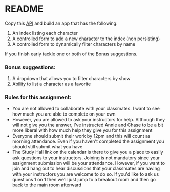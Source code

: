 # README
Copy this [API](https://gist.github.com/crutell331/672e1a130ea468198911d9c2c9fabfee) and build an app that has the following:

1. An index listing each character
2. A controlled form to add a new character to the index (non persisting)
3. A controlled form to dynamically filter characters by name

If you finish early tackle one or both of the Bonus suggestions.

### Bonus suggestions:
1. A dropdown that allows you to filter characters by show
2. Ability to list a character as a favorite

### Rules for this assignment:
- You are not allowed to collaborate with your classmates. I want to see how much you are able to complete on your own
- However, you are allowed to ask your instructors for help. Although they will not give you the answer, I've instructed Annie and Chase to be a bit more liberal with how much help they give you for this assignment
- Everyone should submit their work by 12pm and this will count as morning attendance. Even if you haven't completed the assignment you should still submit what you have
- The Study Hall link on the calendar is there to give you a place to easily ask questions to your instructors. Joining is not mandatory since your assignment submission will be your attendance. However, if you want to join and hang out to hear discussions that your classmates are having with your instructors you are welcome to do so. If you'd like to ask us questions 1 on 1 then we'll just jump to a breakout room and then go back to the main room afterward